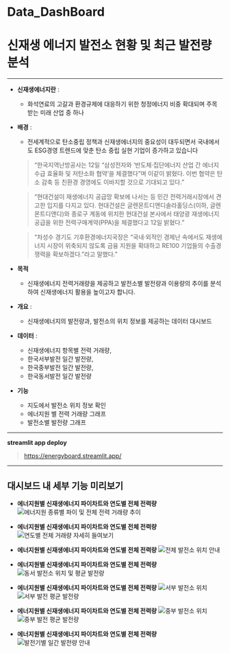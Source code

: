 # Data_DashBoard


# 신재생 에너지 발전소 현황 및 최근 발전량 분석
---
- **신재생에너지란** :
    - 화석연료의 고갈과 환경규제에 대응하기 위한 청정에너지 비중 확대되며 주목받는 미래 산업 중 하나
  
- **배경** :
    - 전세계적으로 탄소중립 정책과 신재생에너지의 중요성이 대두되면서 국내에서도 ESG경영 트렌드에 맞춘 탄소 중립 실현 기업이 증가하고 있습니다
    
    > “한국지역난방공사는 12일 “삼성전자와 ‘반도체·집단에너지 산업 간 에너지 수급 효율화 및 저탄소화 협약’을 체결했다”며 이같이 밝혔다.
    이번 협약은 탄소 감축 등 친환경 경영에도 이바지할 것으로 기대되고 있다.”

    > “현대건설이 재생에너지 공급망 확보에 나서는 등 민간 전력거래시장에서 견고한 입지를 다지고 있다.
    현대건설은 글렌몬트디앤디솔라홀딩스(이하, 글렌몬트디앤디)와 종로구 계동에 위치한 현대건설 본사에서 태양광 재생에너지 공급을 위한 전력구매계약(PPA)을 체결했다고 12일 밝혔다.”

    > “차성수 경기도 기후환경에너지국장은 “국내·외적인 경제난 속에서도 재생에너지 시장이 위축되지 않도록 금융 지원을 확대하고 RE100 기업들의 수출경쟁력을 확보하겠다.”라고 말했다.”

- **목적**
    - 신재생에너지 전력거래량을 제공하고 발전소별 발전량과 이용량의 추이를 분석하여 신재생에너지 활용을 높이고자 합니다.
   
- **개요** :
    - 신재생에너지의 발전량과, 발전소의 위치 정보를 제공하는 데이터 대시보드
 
- **데이터** :
    - 신재생에너지 항목별 전력 거래량,
    - 한국서부발전 일간 발전량,
    - 한국중부발전 일간 발전량,
    - 한국동서발전 일간 발전량
 
- **기능**
    - 지도에서 발전소 위치 정보 확인
    - 에너지원 별 전력 거래량 그래프
    - 발전소별 발전량 그래프

---
**streamlit app deploy**
> https://energyboard.streamlit.app/

---
## 대시보드 내 세부 기능 미리보기 
- **에너지원별 신재생에너지 파이차트와 연도별 전체 전력량**
![에너지원 종류별 파이 및 전체 전력 거래량 추이](img/total%20energy%20graph.png)

- **에너지원별 신재생에너지 파이차트와 연도별 전체 전력량**
![연도별 전체 거래량 자세히 들여보기](img/yearly%20graph.png)

- **에너지원별 신재생에너지 파이차트와 연도별 전체 전력량**
![전체 발전소 위치 안내](img/location.png)

- **에너지원별 신재생에너지 파이차트와 연도별 전체 전력량**
![동서 발전소 위치 및 평균 발전량](img/dongseo%20location.png)

- **에너지원별 신재생에너지 파이차트와 연도별 전체 전력량**
![서부 발전소 위치](img/west_location.png)
![서부 발전 평균 발전량](img/west_mean.png)

- **에너지원별 신재생에너지 파이차트와 연도별 전체 전력량**
![중부 발전소 위치](img/middle%20location.png)
![중부 발전 평균 발전량](img/middle%20mean.png)

- **에너지원별 신재생에너지 파이차트와 연도별 전체 전력량**
![발전기별 일간 발전량 안내](img/daily%20graph.png)

